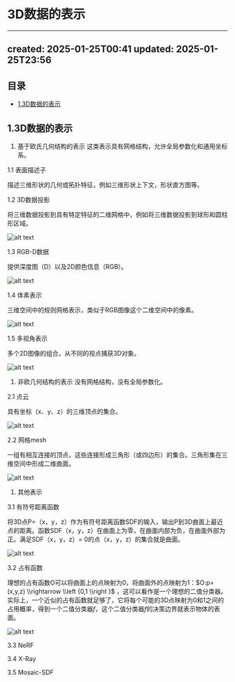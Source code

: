 # 3D数据的表示
* * *

created: 2025-01-25T00:41 updated: 2025-01-25T23:56
---------------------------------------------------

目录
--

*   [1.3D数据的表示](#user-content-13D%E6%95%B0%E6%8D%AE%E7%9A%84%E8%A1%A8%E7%A4%BA)

1.3D数据的表示
---------

1.  基于欧氏几何结构的表示 这类表示具有网格结构，允许全局参数化和通用坐标系。

1.1 表面描述子

描述三维形状的几何或拓扑特征，例如三维形状上下文，形状直方图等。

1.2 3D数据投影

将三维数据投影到具有特定特征的二维网格中，例如将三维数据投影到球形和圆柱形区域。

![alt text](api/images/67ExYhUUXnGq/image-7.png)

1.3 RGB-D数据

提供深度图（D）以及2D颜色信息（RGB）。

![alt text](api/images/B2WOxgwzvTTC/image-5.png)

1.4 体素表示

三维空间中的规则网格表示，类似于RGB图像这个二维空间中的像素。

![alt text](api/images/55U0RIcmyKxc/image-6.png)

1.5 多视角表示

多个2D图像的组合，从不同的视点捕获3D对象。

![alt text](api/images/yMVmGuX5La25/image-4.png)

1.  非欧几何结构的表示 没有网格结构，没有全局参数化。

2.1 点云

具有坐标（x、y、z）的三维顶点的集合。

![alt text](api/images/PVmZ5qNUw3oA/image-3.png)

2.2 网格mesh

一组有相互连接的顶点，这些连接形成三角形（或四边形）的集合。三角形集在三维空间中形成二维曲面。

![alt text](api/images/xDps60kc2ehu/image-2.png)

1.  其他表示

3.1 有符号距离函数

将3D点P=（x，y，z）作为有符号距离函数SDF的输入，输出P到3D曲面上最近点的距离。函数SDF（x，y，z）在曲面上为零，在曲面内部为负，在曲面外部为正。满足SDF（x，y，z）= 0的点（x，y，z）的集合就是曲面。

![alt text](api/images/Wl8SN3gsNMcd/image.png)

3.2 占有函数

理想的占有函数O可以将曲面上的点映射为0，将曲面外的点映射为1：$O:p=(x,y,z) \\rightarrow \\left {0,1 \\right }$ ，这可以看作是一个理想的二值分类器。 实际上，一个近似的占有函数就足够了，它将每个可能的3D点映射为0和1之间的占用概率，得到一个二值分类器$f$，这个二值分类器$f$的决策边界就表示物体的表面。

![alt text](api/images/AtEcCLunK5ue/image-1.png)

3.3 NeRF

3.4 X-Ray

3.5 Mosaic-SDF